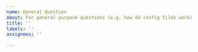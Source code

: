 ```yaml
---
name: General Question
about: For general purpose questions (e.g. how do config files work)
title: ''
labels: ''
assignees: ''

---
```



